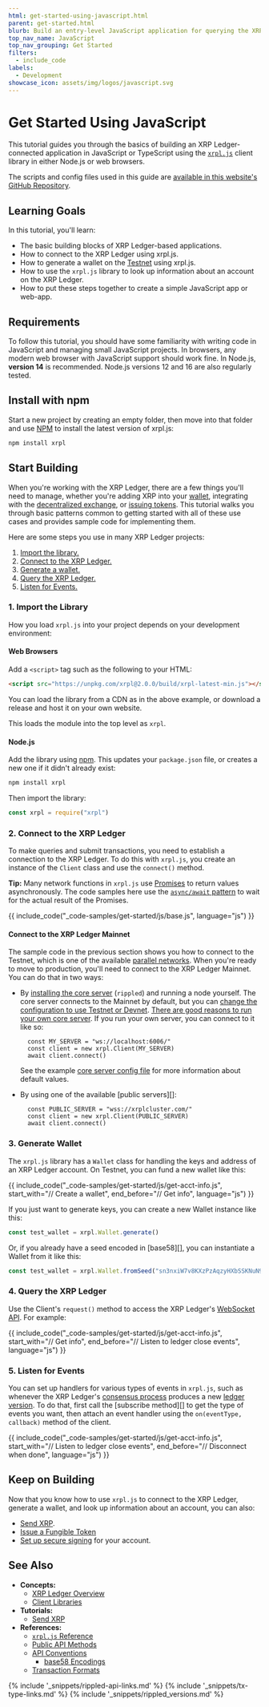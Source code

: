 ```yaml
---
html: get-started-using-javascript.html
parent: get-started.html
blurb: Build an entry-level JavaScript application for querying the XRP Ledger.
top_nav_name: JavaScript
top_nav_grouping: Get Started
filters:
  - include_code
labels:
  - Development
showcase_icon: assets/img/logos/javascript.svg
---
```

# Get Started Using JavaScript

This tutorial guides you through the basics of building an XRP Ledger-connected application in JavaScript or TypeScript using the [`xrpl.js`](https://github.com/XRPLF/xrpl.js/) client library in either Node.js or web browsers.

The scripts and config files used in this guide are [available in this website's GitHub Repository]({{target.github_forkurl}}/tree/{{target.github_branch}}/content/_code-samples/get-started/js/).


## Learning Goals

In this tutorial, you'll learn:

* The basic building blocks of XRP Ledger-based applications.
* How to connect to the XRP Ledger using xrpl.js.
* How to generate a wallet on the [Testnet](xrp-testnet-faucet.html) using xrpl.js.
* How to use the `xrpl.js` library to look up information about an account on the XRP Ledger.
* How to put these steps together to create a simple JavaScript app or web-app.


## Requirements

To follow this tutorial, you should have some familiarity with writing code in JavaScript and managing small JavaScript projects. In browsers, any modern web browser with JavaScript support should work fine. In Node.js, **version 14** is recommended. Node.js versions 12 and 16 are also regularly tested.


## Install with npm

Start a new project by creating an empty folder, then move into that folder and use [NPM](https://www.npmjs.com/) to install the latest version of xrpl.js:

```sh
npm install xrpl
```


## Start Building

When you're working with the XRP Ledger, there are a few things you'll need to manage, whether you're adding XRP into your [wallet](wallets.html), integrating with the [decentralized exchange](decentralized-exchange.html), or [issuing tokens](issued-currencies.html). This tutorial walks you through basic patterns common to getting started with all of these use cases and provides sample code for implementing them.

Here are some steps you use in many XRP Ledger projects:

1. [Import the library.](#1-import-the-library)
1. [Connect to the XRP Ledger.](#2-connect-to-the-xrp-ledger)
1. [Generate a wallet.](#3-generate-wallet)
1. [Query the XRP Ledger.](#4-query-the-xrp-ledger)
1. [Listen for Events.](#5-listen-for-events)

### 1. Import the Library

How you load `xrpl.js` into your project depends on your development environment:

#### Web Browsers

Add a `<script>` tag such as the following to your HTML:

```html
<script src="https://unpkg.com/xrpl@2.0.0/build/xrpl-latest-min.js"></script>
```

You can load the library from a CDN as in the above example, or download a release and host it on your own website.

This loads the module into the top level as `xrpl`.

#### Node.js

Add the library using [npm](https://www.npmjs.com/). This updates your `package.json` file, or creates a new one if it didn't already exist:

```sh
npm install xrpl
```

Then import the library:

```js
const xrpl = require("xrpl")
```


### 2. Connect to the XRP Ledger

To make queries and submit transactions, you need to establish a connection to the XRP Ledger. To do this with `xrpl.js`, you create an instance of the `Client` class and use the `connect()` method.

**Tip:** Many network functions in `xrpl.js` use [Promises](https://developer.mozilla.org/en-US/docs/Web/JavaScript/Reference/Global_Objects/Promise) to return values asynchronously. The code samples here use the [`async/await` pattern](https://developer.mozilla.org/en-US/docs/Learn/JavaScript/Asynchronous/Async_await) to wait for the actual result of the Promises.

{{ include_code("_code-samples/get-started/js/base.js", language="js") }}

#### Connect to the XRP Ledger Mainnet

The sample code in the previous section shows you how to connect to the Testnet, which is one of the available [parallel networks](parallel-networks.html). When you're ready to move to production, you'll need to connect to the XRP Ledger Mainnet. You can do that in two ways:

* By [installing the core server](install-rippled.html) (`rippled`) and running a node yourself. The core server connects to the Mainnet by default, but you can [change the configuration to use Testnet or Devnet](connect-your-rippled-to-the-xrp-test-net.html). [There are good reasons to run your own core server](xrpl-servers.html#reasons-to-run-your-own-server). If you run your own server, you can connect to it like so:

        const MY_SERVER = "ws://localhost:6006/"
        const client = new xrpl.Client(MY_SERVER)
        await client.connect()

    See the example [core server config file](https://github.com/ripple/rippled/blob/c0a0b79d2d483b318ce1d82e526bd53df83a4a2c/cfg/rippled-example.cfg#L1562) for more information about default values.

* By using one of the available [public servers][]:

        const PUBLIC_SERVER = "wss://xrplcluster.com/"
        const client = new xrpl.Client(PUBLIC_SERVER)
        await client.connect()


### 3. Generate Wallet

The `xrpl.js` library has a `Wallet` class for handling the keys and address of an XRP Ledger account. On Testnet, you can fund a new wallet like this:

{{ include_code("_code-samples/get-started/js/get-acct-info.js", start_with="// Create a wallet", end_before="// Get info", language="js") }}

If you just want to generate keys, you can create a new Wallet instance like this:

```js
const test_wallet = xrpl.Wallet.generate()
```

Or, if you already have a seed encoded in [base58][], you can instantiate a Wallet from it like this:

```js
const test_wallet = xrpl.Wallet.fromSeed("sn3nxiW7v8KXzPzAqzyHXbSSKNuN9") // Test secret; don't use for real
```

### 4. Query the XRP Ledger

Use the Client's `request()` method to access the XRP Ledger's [WebSocket API](https://xrpl.org/request-formatting.html). For example:

{{ include_code("_code-samples/get-started/js/get-acct-info.js", start_with="// Get info", end_before="// Listen to ledger close events", language="js") }}


### 5. Listen for Events

You can set up handlers for various types of events in `xrpl.js`, such as whenever the XRP Ledger's [consensus process](intro-to-consensus.html) produces a new [ledger version](ledgers.html). To do that, first call the [subscribe method][] to get the type of events you want, then attach an event handler using the `on(eventType, callback)` method of the client.

{{ include_code("_code-samples/get-started/js/get-acct-info.js", start_with="// Listen to ledger close events", end_before="// Disconnect when done", language="js") }}


## Keep on Building

Now that you know how to use `xrpl.js` to connect to the XRP Ledger, generate a wallet, and look up information about an account, you can also:

* [Send XRP](send-xrp.html).
* [Issue a Fungible Token](issue-a-fungible-token.html)
* [Set up secure signing](set-up-secure-signing.html) for your account.


## See Also

- **Concepts:**
    - [XRP Ledger Overview](xrp-ledger-overview.html)
    - [Client Libraries](client-libraries.html)
- **Tutorials:**
    - [Send XRP](send-xrp.html)
- **References:**
    - [`xrpl.js` Reference](https://js.xrpl.org/)
    - [Public API Methods](public-rippled-methods.html)
    - [API Conventions](api-conventions.html)
        - [base58 Encodings](base58-encodings.html)
    - [Transaction Formats](transaction-formats.html)

<!--{# common link defs #}-->
{% include '_snippets/rippled-api-links.md' %}
{% include '_snippets/tx-type-links.md' %}
{% include '_snippets/rippled_versions.md' %}
